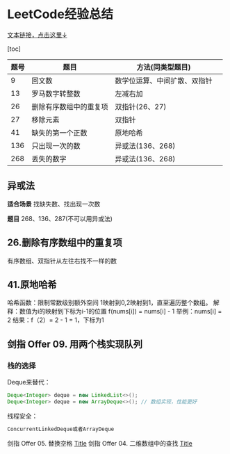 # LeetCode经验总结

[文本链接，点击这里↓](https://blog.csdn.net/feather_wch/article/details/132029690)

[toc]

|题号|题目|方法(同类型题目)||
|---|---|---|---|
|9|回文数|数学位运算、中间扩散、双指针||
|13|罗马数字转整数|左减右加||
|26|删除有序数组中的重复项|双指针(26、27)||
|27|移除元素|双指针||
|41|缺失的第一个正数|原地哈希||
|136|只出现一次的数|异或法(136、268)||
|268|丢失的数字|异或法(136、268)||

## 异或法

**适合场景**
找缺失数、找出现一次数

**题目**
268、136、287(不可以用异或法)

## 26.删除有序数组中的重复项

有序数组、双指针从左往右找不一样的数

## 41.原地哈希

哈希函数：限制常数级别额外空间
1映射到0,2映射到1，直至遍历整个数组。
解释：数值为i的映射到下标为i-1的位置
f(nums[i]) = nums[i] - 1
举例：nums[i] = 2
结果：f（2）= 2 - 1 = 1，下标为1


## 剑指 Offer 09. 用两个栈实现队列
### 栈的选择
Deque来替代：
```java
Deque<Integer> deque = new LinkedList<>();
Deque<Integer> deque = new ArrayDeque<>(); // 数组实现，性能更好
```
线程安全：
```java
ConcurrentLinkedDeque或者ArrayDeque
```


剑指 Offer 05. 替换空格 [Title](https://leetcode.cn/problems/ti-huan-kong-ge-lcof)
剑指 Offer 04. 二维数组中的查找 [Title](https://leetcode.cn/problems/er-wei-shu-zu-zhong-de-cha-zhao-lcof/description/)

